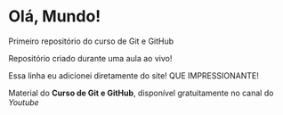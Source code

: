 # Olá, Mundo!
 Primeiro repositório do curso de Git e GitHub

Repositório criado durante uma aula ao vivo!

Essa linha eu adicionei diretamente do site! QUE IMPRESSIONANTE!

Material do **Curso de Git e GitHub**, disponível gratuitamente no canal do *Youtube*
